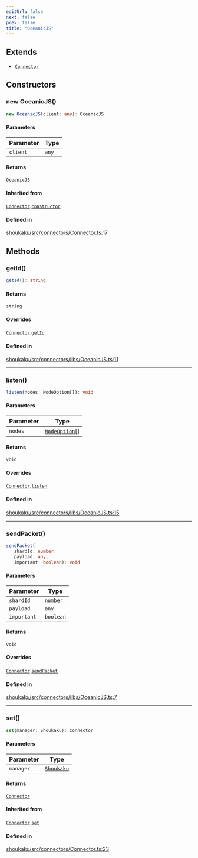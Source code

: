 ```yaml
---
editUrl: false
next: false
prev: false
title: "OceanicJS"
---
```


## Extends

- [`Connector`](/api/classes/connector/)

## Constructors

<a id="constructors" name="constructors"></a>

### new OceanicJS()

```ts
new OceanicJS(client: any): OceanicJS
```

#### Parameters

| Parameter | Type |
| ------ | ------ |
| `client` | `any` |

#### Returns

[`OceanicJS`](/api/namespaces/connectors/classes/oceanicjs/)

#### Inherited from

[`Connector`](/api/classes/connector/).[`constructor`](/api/classes/connector/#constructors)

#### Defined in

[shoukaku/src/connectors/Connector.ts:17](https://github.com/shipgirlproject/shoukaku/blob/9d5588e950f8b8cbe3cdd5386a275943ff6fdba1/src/connectors/Connector.ts#L17)

## Methods

<a id="getid" name="getid"></a>

### getId()

```ts
getId(): string
```

#### Returns

`string`

#### Overrides

[`Connector`](/api/classes/connector/).[`getId`](/api/classes/connector/#getid)

#### Defined in

[shoukaku/src/connectors/libs/OceanicJS.ts:11](https://github.com/shipgirlproject/shoukaku/blob/9d5588e950f8b8cbe3cdd5386a275943ff6fdba1/src/connectors/libs/OceanicJS.ts#L11)

***

<a id="listen" name="listen"></a>

### listen()

```ts
listen(nodes: NodeOption[]): void
```

#### Parameters

| Parameter | Type |
| ------ | ------ |
| `nodes` | [`NodeOption`](/api/interfaces/nodeoption/)[] |

#### Returns

`void`

#### Overrides

[`Connector`](/api/classes/connector/).[`listen`](/api/classes/connector/#listen)

#### Defined in

[shoukaku/src/connectors/libs/OceanicJS.ts:15](https://github.com/shipgirlproject/shoukaku/blob/9d5588e950f8b8cbe3cdd5386a275943ff6fdba1/src/connectors/libs/OceanicJS.ts#L15)

***

<a id="sendpacket" name="sendpacket"></a>

### sendPacket()

```ts
sendPacket(
   shardId: number, 
   payload: any, 
   important: boolean): void
```

#### Parameters

| Parameter | Type |
| ------ | ------ |
| `shardId` | `number` |
| `payload` | `any` |
| `important` | `boolean` |

#### Returns

`void`

#### Overrides

[`Connector`](/api/classes/connector/).[`sendPacket`](/api/classes/connector/#sendpacket)

#### Defined in

[shoukaku/src/connectors/libs/OceanicJS.ts:7](https://github.com/shipgirlproject/shoukaku/blob/9d5588e950f8b8cbe3cdd5386a275943ff6fdba1/src/connectors/libs/OceanicJS.ts#L7)

***

<a id="set" name="set"></a>

### set()

```ts
set(manager: Shoukaku): Connector
```

#### Parameters

| Parameter | Type |
| ------ | ------ |
| `manager` | [`Shoukaku`](/api/classes/shoukaku/) |

#### Returns

[`Connector`](/api/classes/connector/)

#### Inherited from

[`Connector`](/api/classes/connector/).[`set`](/api/classes/connector/#set)

#### Defined in

[shoukaku/src/connectors/Connector.ts:23](https://github.com/shipgirlproject/shoukaku/blob/9d5588e950f8b8cbe3cdd5386a275943ff6fdba1/src/connectors/Connector.ts#L23)
